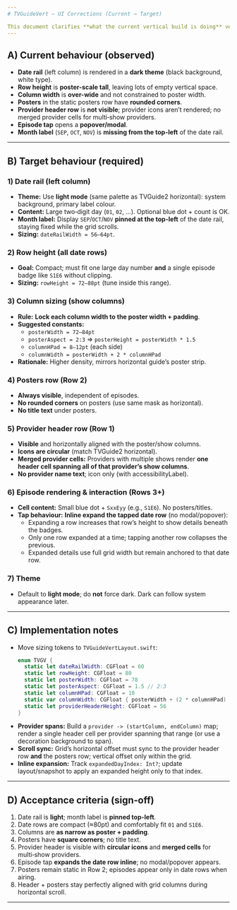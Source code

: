 ```yaml
---
# TVGuideVert — UI Corrections (Current → Target)

This document clarifies **what the current vertical build is doing** versus **what we need it to do**, based on the latest screenshots. Use this as the single source of truth for fixes.
---
```


## A) Current behaviour (observed)

- **Date rail** (left column) is rendered in a **dark theme** (black background, white type).
- **Row height** is **poster-scale tall**, leaving lots of empty vertical space.
- **Column width** is **over-wide** and not constrained to poster width.
- **Posters** in the static posters row have **rounded corners**.
- **Provider header row** is **not visible**; provider icons aren’t rendered; no merged provider cells for multi‑show providers.
- **Episode tap** opens a **popover/modal**.
- **Month label** (`SEP`, `OCT`, `NOV`) is **missing from the top-left** of the date rail.

---

## B) Target behaviour (required)

### 1) Date rail (left column)

- **Theme:** Use **light mode** (same palette as TVGuide2 horizontal): system background, primary label colour.
- **Content:** Large two‑digit day (`01`, `02`, …). Optional blue dot + count is OK.
- **Month label:** Display `SEP`/`OCT`/`NOV` **pinned at the top-left** of the date rail, staying fixed while the grid scrolls.
- **Sizing:** `dateRailWidth = 56–64pt`.

### 2) Row height (all date rows)

- **Goal:** Compact; must fit one large day number **and** a single episode badge like `S1E6` without clipping.
- **Sizing:** `rowHeight = 72–88pt` (tune inside this range).

### 3) Column sizing (show columns)

- **Rule:** **Lock each column width to the poster width + padding**.
- **Suggested constants:**
  - `posterWidth = 72–84pt`
  - `posterAspect = 2:3` ⇒ `posterHeight = posterWidth * 1.5`
  - `columnHPad = 8–12pt` (each side)
  - `columnWidth = posterWidth + 2 * columnHPad`
- **Rationale:** Higher density, mirrors horizontal guide’s poster strip.

### 4) Posters row (Row 2)

- **Always visible**, independent of episodes.
- **No rounded corners** on posters (use same mask as horizontal).
- **No title text** under posters.

### 5) Provider header row (Row 1)

- **Visible** and horizontally aligned with the poster/show columns.
- **Icons are circular** (match TVGuide2 horizontal).
- **Merged provider cells:** Providers with multiple shows render **one header cell spanning all of that provider’s show columns**.
- **No provider name text**; icon only (with accessibilityLabel).

### 6) Episode rendering & interaction (Rows 3+)

- **Cell content:** Small blue dot + `SxxEyy` (e.g., `S1E6`). No posters/titles.
- **Tap behaviour:** **Inline expand the tapped date row** (no modal/popover):
  - Expanding a row increases that row’s height to show details beneath the badges.
  - Only one row expanded at a time; tapping another row collapses the previous.
  - Expanded details use full grid width but remain anchored to that date row.

### 7) Theme

- Default to **light mode**; do **not** force dark. Dark can follow system appearance later.

---

## C) Implementation notes

- Move sizing tokens to `TVGuideVertLayout.swift`:
  ```swift
  enum TVGV {
    static let dateRailWidth: CGFloat = 60
    static let rowHeight: CGFloat = 80
    static let posterWidth: CGFloat = 78
    static let posterAspect: CGFloat = 1.5 // 2:3
    static let columnHPad: CGFloat = 10
    static var columnWidth: CGFloat { posterWidth + (2 * columnHPad) }
    static let providerHeaderHeight: CGFloat = 56
  }
  ```
- **Provider spans:** Build a `provider -> (startColumn, endColumn)` map; render a single header cell per provider spanning that range (or use a decoration background to span).
- **Scroll sync:** Grid’s horizontal offset must sync to the provider header row **and** the posters row; vertical offset only within the grid.
- **Inline expansion:** Track `expandedDayIndex: Int?`; update layout/snapshot to apply an expanded height only to that index.

---

## D) Acceptance criteria (sign‑off)

1. Date rail is **light**; month label is **pinned top-left**.
2. Date rows are compact (≈80pt) and comfortably fit `01` and `S1E6`.
3. Columns are **as narrow as poster + padding**.
4. Posters have **square corners**; no title text.
5. Provider header is visible with **circular icons** and **merged cells** for multi‑show providers.
6. Episode tap **expands the date row inline**; no modal/popover appears.
7. Posters remain static in Row 2; episodes appear only in date rows when airing.
8. Header + posters stay perfectly aligned with grid columns during horizontal scroll.

---
